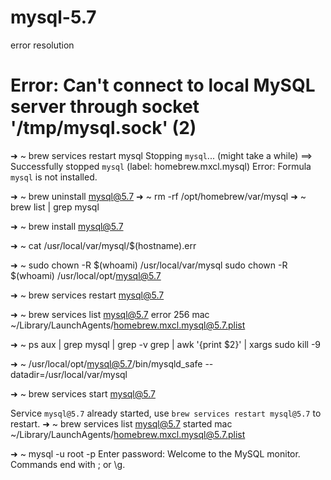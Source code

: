 # mysql-5.7
error resolution

# Error: Can't connect to local MySQL server through socket '/tmp/mysql.sock' (2)

  ➜  ~ brew services restart mysql
  Stopping `mysql`... (might take a while)
  ==> Successfully stopped `mysql` (label: homebrew.mxcl.mysql)
  Error: Formula `mysql` is not installed.

  ➜  ~ brew uninstall mysql@5.7
  ➜  ~ rm -rf /opt/homebrew/var/mysql
  ➜  ~ brew list | grep mysql

  ➜  ~ brew install mysql@5.7


  ➜  ~ cat /usr/local/var/mysql/$(hostname).err

  ➜  ~ sudo chown -R $(whoami) /usr/local/var/mysql
  sudo chown -R $(whoami) /usr/local/opt/mysql@5.7

  ➜  ~ brew services restart mysql@5.7 

  ➜  ~ brew services list
  mysql@5.7               error  256 mac  ~/Library/LaunchAgents/homebrew.mxcl.mysql@5.7.plist

  ➜  ~ ps aux | grep mysql | grep -v grep | awk '{print $2}' | xargs sudo kill -9

  ➜  ~ /usr/local/opt/mysql@5.7/bin/mysqld_safe --datadir=/usr/local/var/mysql

  ➜  ~ brew services start mysql@5.7

  Service `mysql@5.7` already started, use `brew services restart mysql@5.7` to restart.
  ➜  ~ brew services list
  mysql@5.7               started mac  ~/Library/LaunchAgents/homebrew.mxcl.mysql@5.7.plist

  ➜  ~ mysql -u root -p
  Enter password:
  Welcome to the MySQL monitor.  Commands end with ; or \g.
